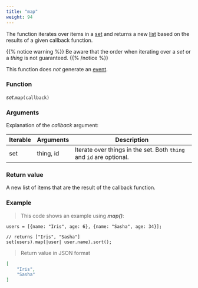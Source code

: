 ```yaml
---
title: "map"
weight: 94
---
```


The function iterates over items in a [set](..) and
returns a new [list](../../list) based on the results of a given callback function.

{{% notice warning %}}
Be aware that the order when iterating over a *set* or a *thing* is not guaranteed.
{{% /notice %}}

This function does *not* generate an [event](../../../overview/events).

### Function

*set*.`map(callback)`

### Arguments

Explanation of the *callback* argument:

Iterable | Arguments   | Description
-------- | ----------- | -----------
set      | thing, id   | Iterate over things in the set. Both `thing` and `id` are optional.

### Return value

A new list of items that are the result of the callback function.

### Example

> This code shows an example using ***map()***:

```thingsdb,json_response
users = [{name: "Iris", age: 6}, {name: "Sasha", age: 34}];

// returns ["Iris", "Sasha"]
set(users).map(|user| user.name).sort();
```

> Return value in JSON format

```json
[
    "Iris",
    "Sasha"
]
```
